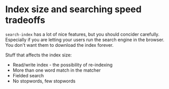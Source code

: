 # Index size and searching speed tradeoffs
`search-index` has a lot of nice features, but you should concider carefully. Especially if you are letting your users run the search engine in the browser. You don't want them to download the index forever.

Stuff that affects the index size:
- Read/write index - the possibility of re-indexing
- More than one word match in the matcher
- Fielded search
- No stopwords, few stopwords
